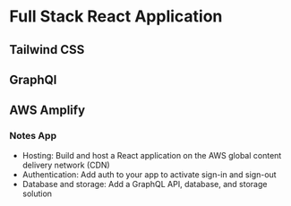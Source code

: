 # Full Stack React Application
## Tailwind CSS
## GraphQl
## AWS Amplify

### Notes App

- Hosting: Build and host a React application on the AWS global content delivery network (CDN)
- Authentication: Add auth to your app to activate sign-in and sign-out
- Database and storage: Add a GraphQL API, database, and storage solution
